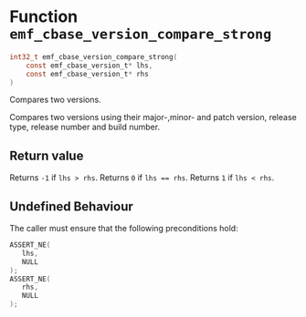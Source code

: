 # Function `emf_cbase_version_compare_strong`

```c
int32_t emf_cbase_version_compare_strong(
    const emf_cbase_version_t* lhs,
    const emf_cbase_version_t* rhs
)
```

Compares two versions.

Compares two versions using their major-,minor- and patch version, release type, release number and build number.

## Return value

Returns `-1` if `lhs > rhs`.
Returns `0` if `lhs == rhs`.
Returns `1` if `lhs < rhs`.

## Undefined Behaviour

The caller must ensure that the following preconditions hold:

```c
ASSERT_NE(
   lhs,
   NULL
);
ASSERT_NE(
   rhs,
   NULL
);
```
